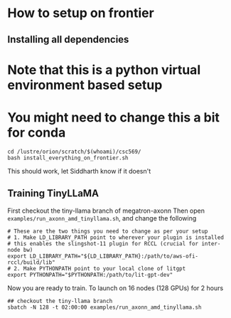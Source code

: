 # How to setup on frontier

## Installing all dependencies
# Note that this is a python virtual environment based setup
# You might need to change this a bit for conda 
```
cd /lustre/orion/scratch/$(whoami)/csc569/
bash install_everything_on_frontier.sh
```

This should work, let Siddharth know if it doesn't

## Training TinyLLaMA
First checkout the tiny-llama branch of megatron-axonn
Then open `examples/run_axonn_amd_tinyllama.sh`, and change the following

```
# These are the two things you need to change as per your setup
# 1. Make LD_LIBRARY_PATH point to wherever your plugin is installed
# this enables the slingshot-11 plugin for RCCL (crucial for inter-node bw)
export LD_LIBRARY_PATH="${LD_LIBRARY_PATH}:/path/to/aws-ofi-rccl/build/lib"
# 2. Make PYTHONPATH point to your local clone of litgpt
export PYTHONPATH="$PYTHONPATH:/path/to/lit-gpt-dev"
```

Now you are ready to train.
To launch on 16 nodes (128 GPUs) for 2 hours
```
## checkout the tiny-llama branch
sbatch -N 128 -t 02:00:00 examples/run_axonn_amd_tinyllama.sh
``` 


